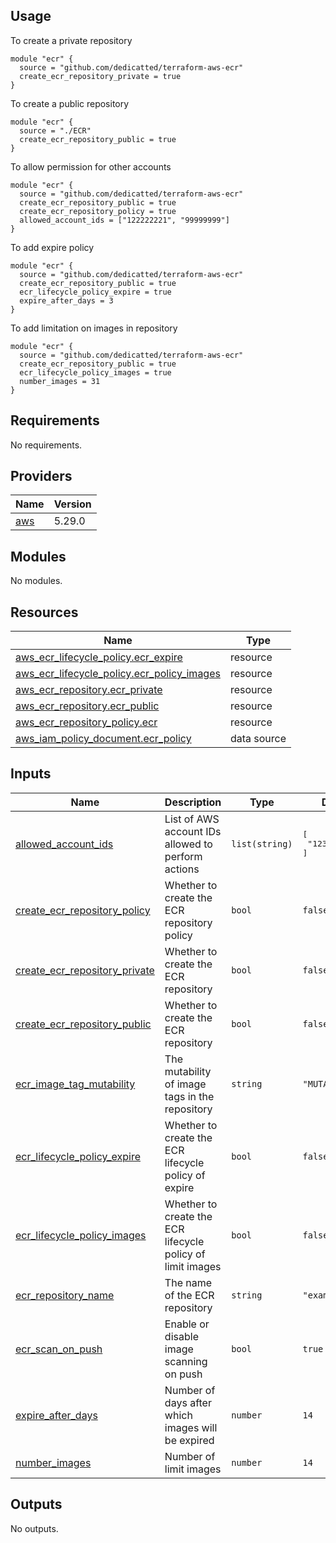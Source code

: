 ## Usage

To create a private repository

```
module "ecr" {
  source = "github.com/dedicatted/terraform-aws-ecr"
  create_ecr_repository_private = true
}
```
To create a public repository

```
module "ecr" {
  source = "./ECR"
  create_ecr_repository_public = true
}
```
To allow permission for other accounts
```
module "ecr" {
  source = "github.com/dedicatted/terraform-aws-ecr"
  create_ecr_repository_public = true
  create_ecr_repository_policy = true
  allowed_account_ids = ["122222221", "99999999"]
}
```
To add expire policy
```
module "ecr" {
  source = "github.com/dedicatted/terraform-aws-ecr"
  create_ecr_repository_public = true
  ecr_lifecycle_policy_expire = true
  expire_after_days = 3
}
```

To add limitation on images in repository
```
module "ecr" {
  source = "github.com/dedicatted/terraform-aws-ecr"
  create_ecr_repository_public = true
  ecr_lifecycle_policy_images = true
  number_images = 31
}

```




## Requirements

No requirements.

## Providers

| Name | Version |
|------|---------|
| <a name="provider_aws"></a> [aws](#provider\_aws) | 5.29.0 |

## Modules

No modules.

## Resources

| Name | Type |
|------|------|
| [aws_ecr_lifecycle_policy.ecr_expire](https://registry.terraform.io/providers/hashicorp/aws/latest/docs/resources/ecr_lifecycle_policy) | resource |
| [aws_ecr_lifecycle_policy.ecr_policy_images](https://registry.terraform.io/providers/hashicorp/aws/latest/docs/resources/ecr_lifecycle_policy) | resource |
| [aws_ecr_repository.ecr_private](https://registry.terraform.io/providers/hashicorp/aws/latest/docs/resources/ecr_repository) | resource |
| [aws_ecr_repository.ecr_public](https://registry.terraform.io/providers/hashicorp/aws/latest/docs/resources/ecr_repository) | resource |
| [aws_ecr_repository_policy.ecr](https://registry.terraform.io/providers/hashicorp/aws/latest/docs/resources/ecr_repository_policy) | resource |
| [aws_iam_policy_document.ecr_policy](https://registry.terraform.io/providers/hashicorp/aws/latest/docs/data-sources/iam_policy_document) | data source |

## Inputs

| Name | Description | Type | Default | Required |
|------|-------------|------|---------|:--------:|
| <a name="input_allowed_account_ids"></a> [allowed\_account\_ids](#input\_allowed\_account\_ids) | List of AWS account IDs allowed to perform actions | `list(string)` | <pre>[<br>  "123456789012"<br>]</pre> | no |
| <a name="input_create_ecr_repository_policy"></a> [create\_ecr\_repository\_policy](#input\_create\_ecr\_repository\_policy) | Whether to create the ECR repository policy | `bool` | `false` | no |
| <a name="input_create_ecr_repository_private"></a> [create\_ecr\_repository\_private](#input\_create\_ecr\_repository\_private) | Whether to create the ECR repository | `bool` | `false` | yes |
| <a name="input_create_ecr_repository_public"></a> [create\_ecr\_repository\_public](#input\_create\_ecr\_repository\_public) | Whether to create the ECR repository | `bool` | `false` | yes |
| <a name="input_ecr_image_tag_mutability"></a> [ecr\_image\_tag\_mutability](#input\_ecr\_image\_tag\_mutability) | The mutability of image tags in the repository | `string` | `"MUTABLE"` | no |
| <a name="input_ecr_lifecycle_policy_expire"></a> [ecr\_lifecycle\_policy\_expire](#input\_ecr\_lifecycle\_policy\_expire) | Whether to create the ECR lifecycle policy of expire | `bool` | `false` | no |
| <a name="input_ecr_lifecycle_policy_images"></a> [ecr\_lifecycle\_policy\_images](#input\_ecr\_lifecycle\_policy\_images) | Whether to create the ECR lifecycle policy of limit images | `bool` | `false` | no |
| <a name="input_ecr_repository_name"></a> [ecr\_repository\_name](#input\_ecr\_repository\_name) | The name of the ECR repository | `string` | `"example"` | no |
| <a name="input_ecr_scan_on_push"></a> [ecr\_scan\_on\_push](#input\_ecr\_scan\_on\_push) | Enable or disable image scanning on push | `bool` | `true` | no |
| <a name="input_expire_after_days"></a> [expire\_after\_days](#input\_expire\_after\_days) | Number of days after which images will be expired | `number` | `14` | no |
| <a name="input_number_images"></a> [number\_images](#input\_number\_images) | Number of limit images | `number` | `14` | no |

## Outputs

No outputs.
